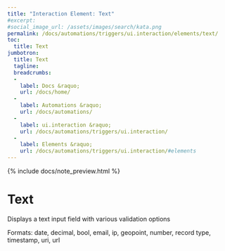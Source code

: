 ```yaml
---
title: "Interaction Element: Text"
#excerpt: 
#social_image_url: /assets/images/search/kata.png
permalink: /docs/automations/triggers/ui.interaction/elements/text/
toc:
  title: Text
jumbotron:
  title: Text
  tagline: 
  breadcrumbs:
  -
    label: Docs &raquo;
    url: /docs/home/
  -
    label: Automations &raquo;
    url: /docs/automations/
  -
    label: ui.interaction &raquo;
    url: /docs/automations/triggers/ui.interaction/
  -
    label: Elements &raquo;
    url: /docs/automations/triggers/ui.interaction/#elements
---
```


{% include docs/note_preview.html %}

# Text

Displays a text input field with various validation options

Formats: date, decimal, bool, email, ip, geopoint, number, record type, timestamp, uri, url
